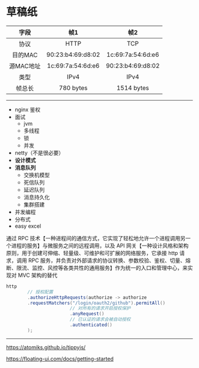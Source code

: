 # 草稿纸

|   字段   |         帧1        |         帧2        |
| :----: | :---------------: | :---------------: |
|   协议   |        HTTP       |        TCP        |
|  目的MAC | 90:23:b4:69:d8:02 | 1c:69:7a:54:6d:e6 |
| 源MAC地址 | 1c:69:7a:54:6d:e6 | 90:23:b4:69:d8:02 |
|   类型   |        IPv4       |        IPv4       |
|   帧总长  |     780 bytes     |     1514 bytes    |

***

* nginx 鉴权
* 面试
	* jvm
	* 多线程
	* 锁
	* 并发
* netty（不是很必要）
* **设计模式**
* **消息队列**
	* 交换机模型
	* 死信队列
	* 延迟队列
	* 消息持久化
	* 集群搭建
* 并发编程
* 分布式
* easy excel


通过 RPC 技术【一种进程间的通信方式，它实现了轻松地允许一个进程调用另一个进程的服务】与微服务之间的远程调用，以及 API 网关【一种设计风格和架构原则，用于创建可伸缩、轻量级、可维护和可扩展的网络服务，它承接 http 请求，调用 RPC 服务，并负责对外部请求的协议转换、参数校验、鉴权、切量、熔断、限流、监控、风控等各类共性的通用服务】作为统一的入口和管理中心，来实现对 MVC 架构的替代

```java
http
		// 授权配置
		.authorizeHttpRequests(authorize -> authorize
		.requestMatchers("/login/oauth2/github").permitAll()
						// 对所有的请求开启授权保护
						.anyRequest()
						// 已认证的请求会被自动授权
						.authenticated()
		);
```

***

https://atomiks.github.io/tippyjs/

https://floating-ui.com/docs/getting-started

